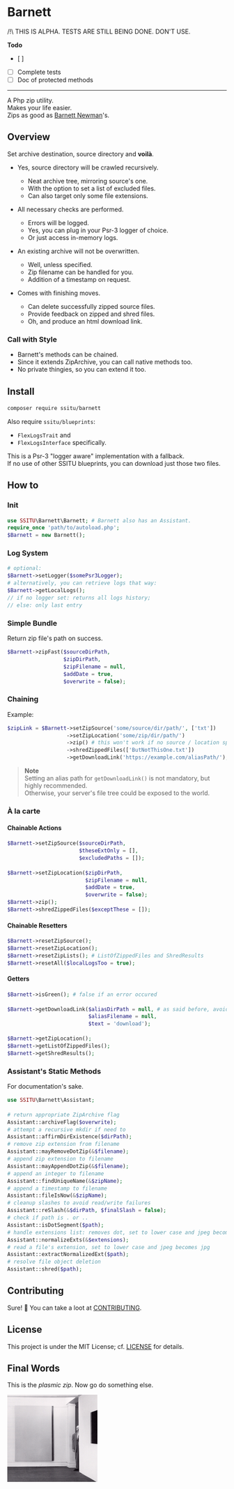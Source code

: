# Barnett

/!\ THIS IS ALPHA. TESTS ARE STILL BEING DONE. DON'T USE.

**Todo**
- [ ] 
- [ ] Complete tests
- [ ] Doc of protected methods

___

A Php zip utility.  
Makes your life easier.  
Zips as good as [Barnett Newman](https://www.moma.org/artists/4285)'s.

## Overview

Set archive destination, source directory and **voilà**.

* Yes, source directory will be crawled recursively.
  * Neat archive tree, mirroring source's one.
  * With the option to set a list of excluded files.
  * Can also target only some file extensions.

* All necessary checks are performed.
  * Errors will be logged.
  * Yes, you can plug in your Psr-3 logger of choice.
  * Or just access in-memory logs.

* An existing archive will not be overwritten.
  * Well, unless specified.
  * Zip filename can be handled for you.
  * Addition of a timestamp on request.

* Comes with finishing moves.
  * Can delete successfully zipped source files.
  * Provide feedback on zipped and shred files. 
  * Oh, and produce an html download link.

### Call with Style

- Barnett's methods can be chained.  
- Since it extends ZipArchive, you can call native methods too.  
- No private thingies, so you can extend it too.

## Install

```bash
composer require ssitu/barnett
```

Also require `ssitu/blueprints`:  
- `FlexLogsTrait` and 
- `FlexLogsInterface` specifically.  

This is a Psr-3 "logger aware" implementation with a fallback.  
If no use of other SSITU blueprints, you can download just those two files.

## How to

### Init

```php
use SSITU\Barnett\Barnett; # Barnett also has an Assistant.
require_once 'path/to/autoload.php';
$Barnett = new Barnett();
```

### Log System

```php
# optional:
$Barnett->setLogger($somePsr3Logger);
# alternatively, you can retrieve logs that way:
$Barnett->getLocalLogs();
// if no logger set: returns all logs history;
// else: only last entry
```

### Simple Bundle

Return zip file's path on success.

```php
$Barnett->zipFast($sourceDirPath, 
                  $zipDirPath, 
                  $zipFilename = null, 
                  $addDate = true, 
                  $overwrite = false);
```

### Chaining

Example:

```php
$zipLink = $Barnett->setZipSource('some/source/dir/path/', ['txt'])
                   ->setZipLocation('some/zip/dir/path/')
                   ->zip() # this won't work if no source / location specified
                   ->shredZippedFiles(['ButNotThisOne.txt'])
                   ->getDownloadLink('https://example.com/aliasPath/');
```

> **Note**  
Setting an alias path for `getDownloadLink()` is not mandatory, but highly recommended.  
Otherwise, your server's file tree could be exposed to the world.

### À la carte

#### Chainable Actions

```php
$Barnett->setZipSource($sourceDirPath, 
                       $theseExtOnly = [], 
                       $excludedPaths = []);

$Barnett->setZipLocation($zipDirPath, 
                         $zipFilename = null, 
                         $addDate = true, 
                         $overwrite = false);
$Barnett->zip();
$Barnett->shredZippedFiles($exceptThese = []);
```

#### Chainable Resetters

```php
$Barnett->resetZipSource();
$Barnett->resetZipLocation();
$Barnett->resetZipLists(); # ListOfZippedFiles and ShredResults
$Barnett->resetAll($localLogsToo = true);
```

#### Getters

```php
$Barnett->isGreen(); # false if an error occured

$Barnett->getDownloadLink($aliasDirPath = null, # as said before, avoid null
                          $aliasFilename = null, 
                          $text = 'download');

$Barnett->getZipLocation();
$Barnett->getListOfZippedFiles();
$Barnett->getShredResults();
```

### Assistant's Static Methods

For documentation's sake.

```php
use SSITU\Barnett\Assistant;

# return appropriate ZipArchive flag
Assistant::archiveFlag($overwrite);
# attempt a recursive mkdir if need to
Assistant::affirmDirExistence($dirPath);
# remove zip extension from filename
Assistant::mayRemoveDotZip(&$filename);
# append zip extension to filename
Assistant::mayAppendDotZip(&$filename);
# append an integer to filename
Assistant::findUniqueName(&$zipName);
# append a timestamp to filename
Assistant::fileIsNow(&$zipName);
# cleanup slashes to avoid read/write failures
Assistant::reSlash(&$dirPath, $finalSlash = false);
# check if path is . or ..
Assistant::isDotSegment($path);
# handle extensions list: removes dot, set to lower case and jpeg becomes jpg
Assistant::normalizeExts(&$extensions);
# read a file's extension, set to lower case and jpeg becomes jpg
Assistant::extractNormalizedExt($path);
# resolve file object deletion
Assistant::shred($path);
```

## Contributing

Sure! :raised_hands:
You can take a loot at [CONTRIBUTING](CONTRIBUTING.md).

## License

This project is under the MIT License; cf. [LICENSE](LICENSE) for details.

## Final Words

This is the _plasmic zip_.
Now go do something else.

![Barnett Newman at Betty Parsons gallery | photo by Hans Namuth](Barnett-Newman-at-Betty-Parsons-gallery-photo-by-Hans-Namuth.png)

